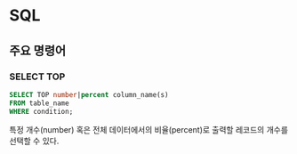 # SQL

## 주요 명령어

### SELECT TOP

```sql
SELECT TOP number|percent column_name(s)
FROM table_name
WHERE condition;
```
특정 개수(number) 혹은 전체 데이터에서의 비율(percent)로 출력할 레코드의 개수를 선택할 수 있다.

